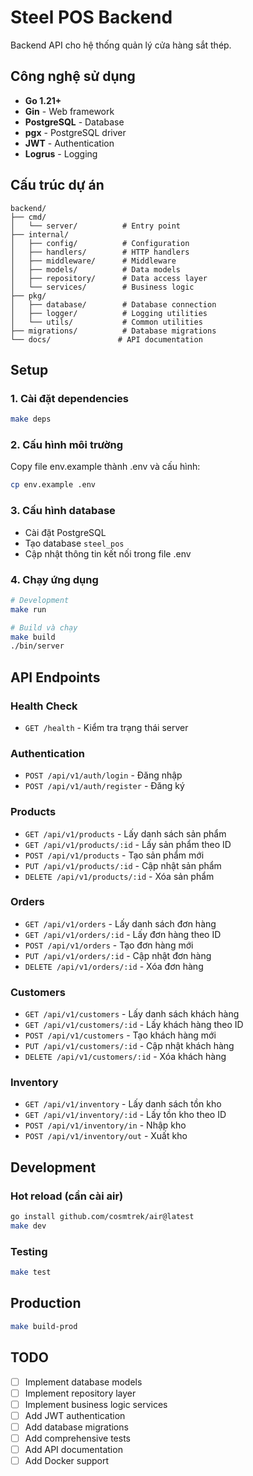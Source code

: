 # Steel POS Backend

Backend API cho hệ thống quản lý cửa hàng sắt thép.

## Công nghệ sử dụng

- **Go 1.21+**
- **Gin** - Web framework
- **PostgreSQL** - Database
- **pgx** - PostgreSQL driver
- **JWT** - Authentication
- **Logrus** - Logging

## Cấu trúc dự án

```
backend/
├── cmd/
│   └── server/          # Entry point
├── internal/
│   ├── config/          # Configuration
│   ├── handlers/        # HTTP handlers
│   ├── middleware/      # Middleware
│   ├── models/          # Data models
│   ├── repository/      # Data access layer
│   └── services/        # Business logic
├── pkg/
│   ├── database/        # Database connection
│   ├── logger/          # Logging utilities
│   └── utils/           # Common utilities
├── migrations/          # Database migrations
└── docs/               # API documentation
```

## Setup

### 1. Cài đặt dependencies

```bash
make deps
```

### 2. Cấu hình môi trường

Copy file env.example thành .env và cấu hình:

```bash
cp env.example .env
```

### 3. Cấu hình database

- Cài đặt PostgreSQL
- Tạo database `steel_pos`
- Cập nhật thông tin kết nối trong file .env

### 4. Chạy ứng dụng

```bash
# Development
make run

# Build và chạy
make build
./bin/server
```

## API Endpoints

### Health Check

- `GET /health` - Kiểm tra trạng thái server

### Authentication

- `POST /api/v1/auth/login` - Đăng nhập
- `POST /api/v1/auth/register` - Đăng ký

### Products

- `GET /api/v1/products` - Lấy danh sách sản phẩm
- `GET /api/v1/products/:id` - Lấy sản phẩm theo ID
- `POST /api/v1/products` - Tạo sản phẩm mới
- `PUT /api/v1/products/:id` - Cập nhật sản phẩm
- `DELETE /api/v1/products/:id` - Xóa sản phẩm

### Orders

- `GET /api/v1/orders` - Lấy danh sách đơn hàng
- `GET /api/v1/orders/:id` - Lấy đơn hàng theo ID
- `POST /api/v1/orders` - Tạo đơn hàng mới
- `PUT /api/v1/orders/:id` - Cập nhật đơn hàng
- `DELETE /api/v1/orders/:id` - Xóa đơn hàng

### Customers

- `GET /api/v1/customers` - Lấy danh sách khách hàng
- `GET /api/v1/customers/:id` - Lấy khách hàng theo ID
- `POST /api/v1/customers` - Tạo khách hàng mới
- `PUT /api/v1/customers/:id` - Cập nhật khách hàng
- `DELETE /api/v1/customers/:id` - Xóa khách hàng

### Inventory

- `GET /api/v1/inventory` - Lấy danh sách tồn kho
- `GET /api/v1/inventory/:id` - Lấy tồn kho theo ID
- `POST /api/v1/inventory/in` - Nhập kho
- `POST /api/v1/inventory/out` - Xuất kho

## Development

### Hot reload (cần cài air)

```bash
go install github.com/cosmtrek/air@latest
make dev
```

### Testing

```bash
make test
```

## Production

```bash
make build-prod
```

## TODO

- [ ] Implement database models
- [ ] Implement repository layer
- [ ] Implement business logic services
- [ ] Add JWT authentication
- [ ] Add database migrations
- [ ] Add comprehensive tests
- [ ] Add API documentation
- [ ] Add Docker support
